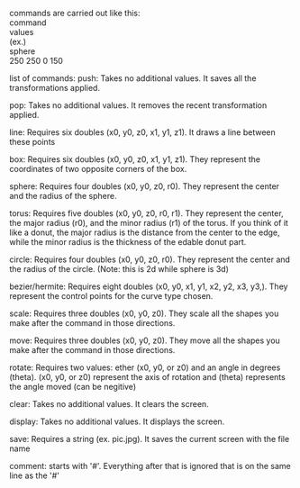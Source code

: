 commands are carried out like this:\
command\
values\
(ex.)\
sphere\
250 250 0 150

list of commands:
push: Takes no additional values. It saves all the transformations applied.

pop: Takes no additional values. It removes the recent transformation applied.

line: Requires six doubles (x0, y0, z0, x1, y1, z1). It draws a line between these points

box: Requires six doubles (x0, y0, z0, x1, y1, z1). They represent the coordinates of two opposite corners of the box.

sphere: Requires four doubles (x0, y0, z0, r0). They represent the center and the radius of the sphere.

torus: Requires five doubles (x0, y0, z0, r0, r1). They represent the center, the major radius (r0), and the minor radius (r1) of the torus. If you think of it like a donut, the major radius is the distance from the center to the edge, while the minor radius is the thickness of the edable donut part.

circle: Requires four doubles (x0, y0, z0, r0). They represent the center and the radius of the circle. (Note: this is 2d while sphere is 3d)

bezier/hermite: Requires eight doubles (x0, y0, x1, y1, x2, y2, x3, y3,). They represent the control points for the curve type chosen. 

scale: Requires three doubles (x0, y0, z0). They scale all the shapes you make after the command in those directions.

move: Requires three doubles (x0, y0, z0). They move all the shapes you make after the command in those directions.

rotate: Requires two values: ether (x0, y0, or z0) and an angle in degrees (theta). (x0, y0, or z0) represent the axis of rotation and (theta) represents the angle moved (can be negitive)

clear: Takes no additional values. It clears the screen.

display: Takes no additional values. It displays the screen.

save: Requires a string (ex. pic.jpg). It saves the current screen with the file name

comment: starts with '#'. Everything after that is ignored that is on the same line as the '#'
